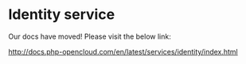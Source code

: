 # Identity service

Our docs have moved! Please visit the below link:

http://docs.php-opencloud.com/en/latest/services/identity/index.html
